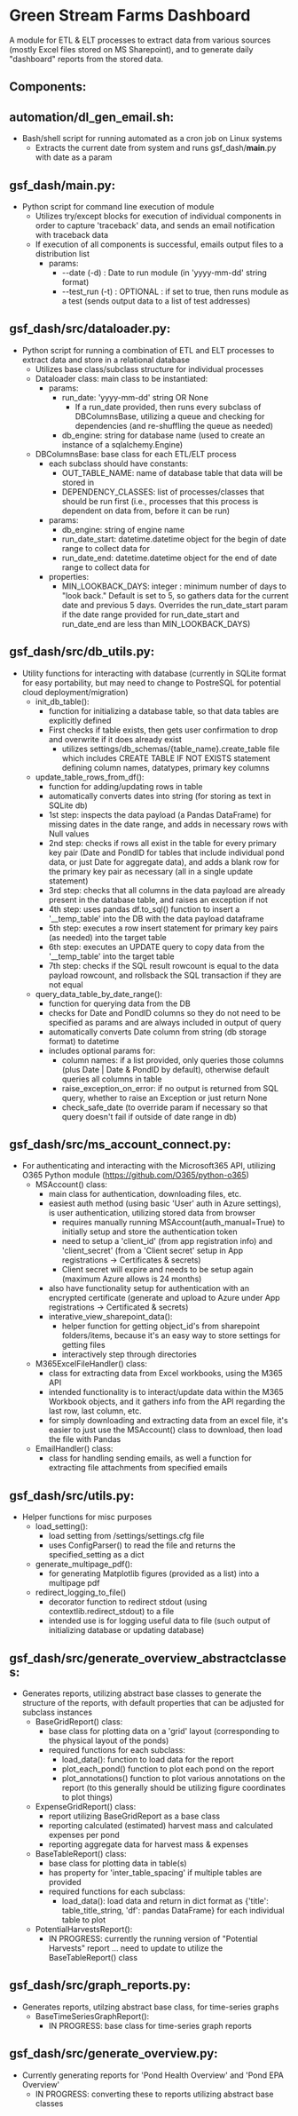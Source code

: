 # Green Stream Farms Dashboard 
A module for ETL & ELT processes to extract data from various sources (mostly Excel files stored on MS Sharepoint), and to generate daily "dashboard" reports from the stored data.

## Components:
## automation/dl_gen_email.sh:
  - Bash/shell script for running automated as a cron job on Linux systems
    - Extracts the current date from system and runs gsf_dash/__main__.py with date as a param

## gsf_dash/__main__.py: 
  - Python script for command line execution of module
    - Utilizes try/except blocks for execution of individual components in order to capture 'traceback' data, and sends an email notification with traceback data
    - If execution of all components is successful, emails output files to a distribution list
      - params:
        - --date (-d) : Date to run module (in 'yyyy-mm-dd' string format)
        - --test_run (-t) : OPTIONAL : if set to true, then runs module as a test (sends output data to a list of test addresses)

## gsf_dash/src/dataloader.py:
  - Python script for running a combination of ETL and ELT processes to extract data and store in a relational database  
    - Utilizes base class/subclass structure for individual processes
    - Dataloader class: main class to be instantiated:
      - params: 
        - run_date: 'yyyy-mm-dd' string OR None
          - If a run_date provided, then runs every subclass of DBColumnsBase, utilizing a queue and checking for dependencies (and re-shuffling the queue as needed)
        - db_engine: string for database name (used to create an instance of a sqlalchemy.Engine)
    - DBColumnsBase: base class for each ETL/ELT process
      - each subclass should have constants:
        - OUT_TABLE_NAME: name of database table that data will be stored in
        - DEPENDENCY_CLASSES: list of processes/classes that should be run first (i.e., processes that this process is dependent on data from, before it can be run)
      - params: 
        - db_engine: string of engine name
        - run_date_start: datetime.datetime object for the begin of date range to collect data for
        - run_date_end: datetime.datetime object for the end of date range to collect data for
      - properties: 
        - MIN_LOOKBACK_DAYS: integer : minimum number of days to "look back." Default is set to 5, so gathers data for the current date and previous 5 days. Overrides the run_date_start param if the date range provided for run_date_start and run_date_end are less than MIN_LOOKBACK_DAYS) 

## gsf_dash/src/db_utils.py:
  - Utility functions for interacting with database (currently in SQLite format for easy portability, but may need to change to PostreSQL for potential cloud deployment/migration)
    - init_db_table():
      - function for initializing a database table, so that data tables are explicitly defined
      - First checks if table exists, then gets user confirmation to drop and overwrite if it does already exist
        - utilizes settings/db_schemas/{table_name}.create_table file which includes CREATE TABLE IF NOT EXISTS statement defining column names, datatypes, primary key columns
    - update_table_rows_from_df(): 
      - function for adding/updating rows in table
      - automatically converts dates into string (for storing as text in SQLite db)
      - 1st step: inspects the data payload (a Pandas DataFrame) for missing dates in the date range, and adds in necessary rows with Null values
      - 2nd step: checks if rows all exist in the table for every primary key pair (Date and PondID for tables that include individual pond data, or just Date for aggregate data), and adds a blank row for the primary key pair as necessary (all in a single update statement)
      - 3rd step: checks that all columns in the data payload are already present in the database table, and raises an exception if not
      - 4th step: uses pandas df.to_sql() function to insert a '__temp_table' into the DB with the data payload dataframe
      - 5th step: executes a row insert statement for primary key pairs (as needed) into the target table
      - 6th step: executes an UPDATE query to copy data from the '__temp_table' into the target table
      - 7th step: checks if the SQL result rowcount is equal to the data payload rowcount, and rollsback the SQL transaction if they are not equal 
    - query_data_table_by_date_range():
      - function for querying data from the DB
      - checks for Date and PondID columns so they do not need to be specified as params and are always included in output of query
      - automatically converts Date column from string (db storage format) to datetime
      - includes optional params for: 
        - column names: if a list provided, only queries those columns (plus Date | Date & PondID by default), otherwise default queries all columns in table
        - raise_exception_on_error: if no output is returned from SQL query, whether to raise an Exception or just return None
        - check_safe_date (to override param if necessary so that query doesn't fail if outside of date range in db)

## gsf_dash/src/ms_account_connect.py:
  - For authenticating and interacting with the Microsoft365 API, utilizing O365 Python module (https://github.com/O365/python-o365)
    - MSAccount() class:
      - main class for authentication, downloading files, etc.
      - easiest auth method (using basic 'User' auth in Azure settings), is user authentication, utilizing stored data from browser 
        - requires manually running MSAccount(auth_manual=True) to initially setup and store the authentication token
        - need to setup a 'client_id' (from app registration info) and 'client_secret' (from a 'Client secret' setup in App registrations -> Certificates & secrets)
        - Client secret will expire and needs to be setup again (maximum Azure allows is 24 months)
      - also have functionality setup for authentication with an encrypted certificate (generate and upload to Azure under App registrations -> Certificated & secrets)
      - interative_view_sharepoint_data():
        - helper function for getting object_id's from sharepoint folders/items, because it's an easy way to store settings for getting files
        - interactively step through directories 
    - M365ExcelFileHandler() class:
      - class for extracting data from Excel workbooks, using the M365 API
      - intended functionality is to interact/update data within the M365 Workbook objects, and it gathers info from the API regarding the last row, last column, etc. 
      - for simply downloading and extracting data from an excel file, it's easier to just use the MSAccount() class to download, then load the file with Pandas
    - EmailHandler() class:
      - class for handling sending emails, as well a function for extracting file attachments from specified emails

## gsf_dash/src/utils.py:
  - Helper functions for misc purposes
    - load_setting():
      - load setting from /settings/settings.cfg file
      - uses ConfigParser() to read the file and returns the specified_setting as a dict
    - generate_multipage_pdf():
      - for generating Matplotlib figures (provided as a list) into a multipage pdf
    - redirect_logging_to_file()
      - decorator function to redirect stdout (using contextlib.redirect_stdout) to a file
      - intended use is for logging useful data to file (such output of initializing database or updating database) 

## gsf_dash/src/generate_overview_abstractclasses:
  - Generates reports, utilizing abstract base classes to generate the structure of the reports, with default properties that can be adjusted for subclass instances	
    - BaseGridReport() class:
      - base class for plotting data on a 'grid' layout (corresponding to the physical layout of the ponds)
      - required functions for each subclass:
        - load_data(): function to load data for the report
        - plot_each_pond() function to plot each pond on the report
        - plot_annotations() function to plot various annotations on the report (to this generally should be utilizing figure coordinates to plot things)
    - ExpenseGridReport() class:
      - report utilizing BaseGridReport as a base class
      - reporting calculated (estimated) harvest mass and calculated expenses per pond
      - reporting aggregate data for harvest mass & expenses
    - BaseTableReport() class:
      - base class for plotting data in table(s)
      - has property for 'inter_table_spacing' if multiple tables are provided
      - required functions for each subclass:
        - load_data(): load data and return in dict format as {'title': table_title_string, 'df': pandas DataFrame} for each individual table to plot
    - PotentialHarvestsReport(): 
      - IN PROGRESS: currently the running version of "Potential Harvests" report ... need to update to utilize the BaseTableReport() class
		
## gsf_dash/src/graph_reports.py:
  - Generates reports, utilzing abstract base class, for time-series graphs
    - BaseTimeSeriesGraphReport():
      - IN PROGRESS: base class for time-series graph reports
		
## gsf_dash/src/generate_overview.py:
  - Currently generating reports for 'Pond Health Overview' and 'Pond EPA Overview'		
    - IN PROGRESS: converting these to reports utilizing abstract base classes 	
